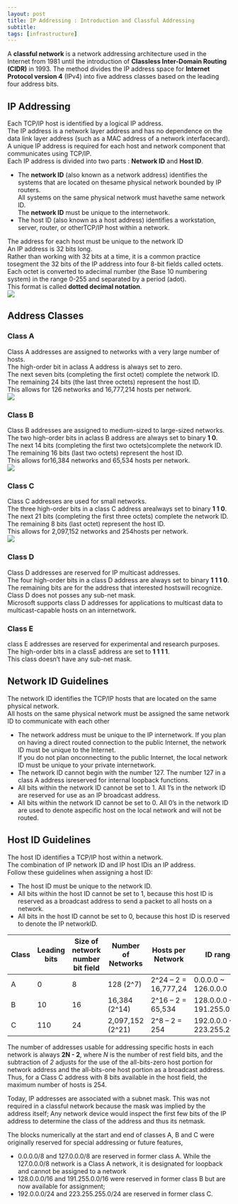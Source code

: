 ```yaml
---
layout: post
title: IP Addressing : Introduction and Classful Addressing
subtitle: 
tags: [infrastructure]
---
```


A **classful network** is a network addressing architecture used in the Internet from 1981 until the introduction of **Classless Inter-Domain Routing (CIDR)** in 1993. 
The method divides the IP address space for **Internet Protocol version 4** (IPv4) into five address classes based on the leading four address bits.

## IP Addressing  
Each TCP/IP host is identified by a logical IP address.  
The IP address is a network layer address and has no dependence on the data link layer address 
(such as a MAC address of a network interfacecard).  
A unique IP address is required for each host and network component that communicates using TCP/IP.  
Each IP address is divided into two parts : **Network ID** and **Host ID**.	
- The **network ID** (also known as a network address) identifies the systems that are located on thesame physical network bounded by IP routers.  
All systems on the same physical network must havethe same network ID.  
The **network ID** must be unique to the internetwork.	 
- The host ID (also known as a host address) identifies a workstation, server, router, or otherTCP/IP host within a network. 

The address for each host must be unique to the network ID  
An IP address is 32 bits long.  
Rather than working with 32 bits at a time, it is a common practice tosegment the 32 bits of the IP address into four 8-bit fields called octets.  	
Each octet is converted to adecimal number (the Base 10 numbering system) in the range 0-255 and separated by a period (adot).  
This format is called **dotted decimal notation**.  
![](https://www.geeksforgeeks.org/wp-content/uploads/IP_addressing_1.jpg)

## Address Classes
### Class A
Class A addresses are assigned to networks with a very large number of hosts.  
The high-order bit in aclass A address is always set to zero.  
The next seven bits (completing the first octet) complete the network ID.  
The remaining 24 bits (the last three octets) represent the host ID.  
This allows for 126 networks and 16,777,214 hosts per network.  
![](https://miro-icmfxmvdkqz7ku.stackpathdns.com/wp-content/uploads/Intro-to-Networking-Part-2_2.png)

### Class B
Class B addresses are assigned to medium-sized to large-sized networks.  
The two high-order bits in aclass B address are always set to binary **1 0**.  
The next 14 bits (completing the first two octets)complete the network ID.  
The remaining 16 bits (last two octets) represent the host ID.  
This allows for16,384 networks and 65,534 hosts per network.  
![](https://miro-icmfxmvdkqz7ku.stackpathdns.com/wp-content/uploads/Intro-to-Networking-Part-2-3.png)

### Class C
Class C addresses are used for small networks.  
The three high-order bits in a class C address arealways set to binary **1 1 0**.  
The next 21 bits (completing the first three octets) complete the network ID.  
The remaining 8 bits (last octet) represent the host ID.  
This allows for 2,097,152 networks and 254hosts per network.  
![](https://miro-icmfxmvdkqz7ku.stackpathdns.com/wp-content/uploads/Intro-to-Networking-Part-2_4.png)

### Class D
Class D addresses are reserved for IP multicast addresses.  
The four high-order bits in a class D address are always set to binary **1 1 1 0**.  
The remaining bits are for the address that interested hostswill recognize.  
Class D does not posses any sub-net mask.  
Microsoft supports class D addresses for applications to multicast data to multicast-capable hosts on an internetwork.  

### Class E
class E addresses are reserved for experimental and research purposes.   
The high-order bits in a classE address are set to **1 1 1 1**.  
This class doesn’t have any sub-net mask.  

## Network ID Guidelines
The network ID identifies the TCP/IP hosts that are located on the same physical network.  
All hosts on the same physical network must be assigned the same network ID to communicate with each other  
- The network address must be unique to the IP internetwork. If you plan on having a direct routed connection to the public Internet, the network ID must be unique to the Internet.  
If you do not plan onconnecting to the public Internet, the local network ID must be unique to your private internetwork.
- The network ID cannot begin with the number 127. The number 127 in a class A address isreserved for internal loopback functions.  
- All bits within the network ID cannot be set to 1. All 1’s in the network ID are reserved for use as an IP broadcast address.  
- All bits within the network ID cannot be set to 0. All 0’s in the network ID are used to denote aspecific host on the local network and will not be routed.  

## Host ID Guidelines
The host ID identifies a TCP/IP host within a network.  
The combination of IP network ID and IP host IDis an IP address.  
Follow these guidelines when assigning a host ID:
- The host ID must be unique to the network ID.
- All bits within the host ID cannot be set to 1, because this host ID is reserved as a broadcast address to send a packet to all hosts on a network.
- All bits in the host ID cannot be set to 0, because this host ID is reserved to denote the IP networkID.

| Class  	| Leading bits 	| Size of network  number bit field 	| Number of Networks 	| Hosts per Network    	| ID range                  	| Default subnet mask 	| CIDR notation 	|
|--------	|--------------	|-----------------------------------	|--------------------	|----------------------	|---------------------------	|---------------------	|---------------	|
| A      	| 0            	| 8                                 	| 128 (2^7)          	| 2^24 – 2 = 16,777,24 	| 0.0.0.0 ~ 126.0.0.0       	| 255.0.0.0           	| /8            	|
| B      	| 10           	| 16                                	| 16,384 (2^14)      	| 2^16 – 2 = 65,534    	| 128.0.0.0 ~ 191.255.0.0   	| 255.255.0.0         	| /16           	|
| C      	| 110          	| 24                                	| 2,097,152 (2^21)   	| 2^8 – 2 = 254        	| 192.0.0.0 ~ 223.255.255.0 	| 255.255.255.0       	| /24           	|

The number of addresses usable for addressing specific hosts in each network is always **2N - 2**, 
where *N* is the number of rest field bits, and the subtraction of *2* adjusts for the use of the all-bits-zero host portion for network address and the all-bits-one host portion as a broadcast address. 
Thus, for a Class C address with 8 bits available in the host field, the maximum number of hosts is 254.

Today, IP addresses are associated with a subnet mask. 
This was not required in a classful network because the mask was implied by the address itself; 
Any network device would inspect the first few bits of the IP address to determine the class of the address and thus its netmask.

The blocks numerically at the start and end of classes A, B and C were originally reserved for special addressing or future features, 
- 0.0.0.0/8 and 127.0.0.0/8 are reserved in former class A.
While the 127.0.0.0/8 network is a Class A network, it is designated for loopback and cannot be assigned to a network
- 128.0.0.0/16 and 191.255.0.0/16 were reserved in former class B but are now available for assignment; 
- 192.0.0.0/24 and 223.255.255.0/24 are reserved in former class C. 

